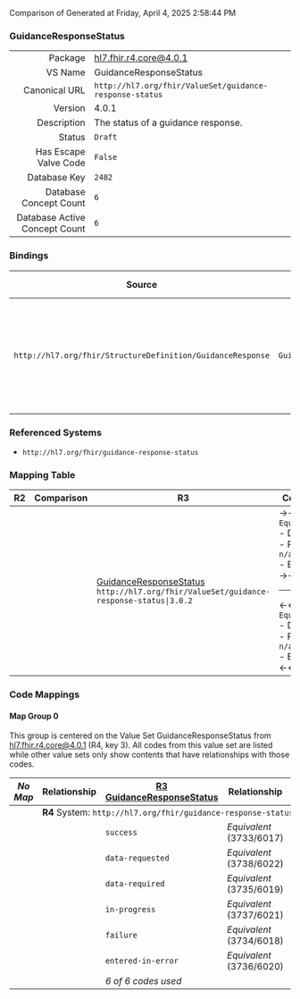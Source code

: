 Comparison of 
Generated at Friday, April 4, 2025 2:58:44 PM

### GuidanceResponseStatus

|      |     |
| ---: | --- |
| Package | hl7.fhir.r4.core@4.0.1 |
| VS Name | GuidanceResponseStatus |
| Canonical URL | `http://hl7.org/fhir/ValueSet/guidance-response-status` |
| Version | 4.0.1 |
| Description | The status of a guidance response. |
| Status | `Draft` |
| Has Escape Valve Code | `False` |
| Database Key | `2482` |
| Database Concept Count | `6` |
| Database Active Concept Count | `6` |
### Bindings

| Source | Element | Binding | Strength | Element Short |
| ------ | ------- | ------- | -------- | ------------- |
| `http://hl7.org/fhir/StructureDefinition/GuidanceResponse` | `GuidanceResponse.status` | `http://hl7.org/fhir/ValueSet/guidance-response-status\|4.0.1` | `Required` | success \| data-requested \| data-required \| in-progress \| failure \| entered-in-error |

### Referenced Systems

* `http://hl7.org/fhir/guidance-response-status`
### Mapping Table

| R2 | Comparison | R3 | Comparison | R4 | Comparison | R4B | Comparison | R5
| --- | --- | --- | --- | --- | --- | --- | --- | ---
| | | [GuidanceResponseStatus](/docs/R3/ValueSets/GuidanceResponseStatus.md)<br/> `http://hl7.org/fhir/ValueSet/guidance-response-status\|3.0.2` | →→→→→→→<br/>`Equivalent`<br/>- DBKey: `422`<br/>- Reviewed: `n/a`<br/>- By: `n/a`<br/>→→→→→→→<hr/>←←←←←←←<br/>`Equivalent`<br/>- DBKey: `644`<br/>- Reviewed: `n/a`<br/>- By: `n/a`<br/>←←←←←←←| [GuidanceResponseStatus](/docs/R4/ValueSets/GuidanceResponseStatus.md)<br/> `http://hl7.org/fhir/ValueSet/guidance-response-status\|4.0.1` | →→→→→→→<br/>`Equivalent`<br/>- DBKey: `1527`<br/>- Reviewed: `n/a`<br/>- By: `n/a`<br/>→→→→→→→<hr/>←←←←←←←<br/>`Equivalent`<br/>- DBKey: `1528`<br/>- Reviewed: `n/a`<br/>- By: `n/a`<br/>←←←←←←←| [GuidanceResponseStatus](/docs/R4B/ValueSets/GuidanceResponseStatus.md)<br/> `http://hl7.org/fhir/ValueSet/guidance-response-status\|4.3.0` | →→→→→→→<br/>`Equivalent`<br/>- DBKey: `895`<br/>- Reviewed: `n/a`<br/>- By: `n/a`<br/>→→→→→→→<hr/>←←←←←←←<br/>`Equivalent`<br/>- DBKey: `1156`<br/>- Reviewed: `n/a`<br/>- By: `n/a`<br/>←←←←←←←| [GuidanceResponseStatus](/docs/R5/ValueSets/GuidanceResponseStatus.md)<br/> `http://hl7.org/fhir/ValueSet/guidance-response-status\|5.0.0` 

### Code Mappings


#### Map Group 0

This group is centered on the Value Set GuidanceResponseStatus from hl7.fhir.r4.core@4.0.1 (R4, key 3).
All codes from this value set are listed while other value sets only show contents that have relationships with those codes.

| *No Map* | Relationship | [R3 GuidanceResponseStatus](/docs/R3/ValueSets/GuidanceResponseStatus.md)| Relationship | R4 GuidanceResponseStatus| Relationship | [R4B GuidanceResponseStatus](/docs/R4B/ValueSets/GuidanceResponseStatus.md)| Relationship | [R5 GuidanceResponseStatus](/docs/R5/ValueSets/GuidanceResponseStatus.md)
| --- | --- | --- | --- | --- | --- | --- | --- | ---
| <td colspan="8">**R4** System: `http://hl7.org/fhir/guidance-response-status`
| | | `success`| _Equivalent_ <br/>(3733/6017)| **`success`**| _Equivalent_ <br/>(16116/16117)| `success`| _Equivalent_ <br/>(8314/10623)| `success`
| | | `data-requested`| _Equivalent_ <br/>(3738/6022)| **`data-requested`**| _Equivalent_ <br/>(16118/16119)| `data-requested`| _Equivalent_ <br/>(8319/10628)| `data-requested`
| | | `data-required`| _Equivalent_ <br/>(3735/6019)| **`data-required`**| _Equivalent_ <br/>(16120/16121)| `data-required`| _Equivalent_ <br/>(8316/10625)| `data-required`
| | | `in-progress`| _Equivalent_ <br/>(3737/6021)| **`in-progress`**| _Equivalent_ <br/>(16122/16123)| `in-progress`| _Equivalent_ <br/>(8318/10627)| `in-progress`
| | | `failure`| _Equivalent_ <br/>(3734/6018)| **`failure`**| _Equivalent_ <br/>(16124/16125)| `failure`| _Equivalent_ <br/>(8315/10624)| `failure`
| | | `entered-in-error`| _Equivalent_ <br/>(3736/6020)| **`entered-in-error`**| _Equivalent_ <br/>(16126/16127)| `entered-in-error`| _Equivalent_ <br/>(8317/10626)| `entered-in-error`
| | | *6 of 6 codes used* | | *6 of 6 codes used* | | *6 of 6 codes used* | | *6 of 6 codes used* 

